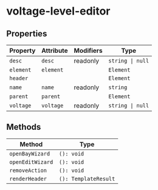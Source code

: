 # voltage-level-editor

## Properties

| Property  | Attribute | Modifiers | Type             |
|-----------|-----------|-----------|------------------|
| `desc`    | `desc`    | readonly  | `string \| null` |
| `element` | `element` |           | `Element`        |
| `header`  |           |           | `Element`        |
| `name`    | `name`    | readonly  | `string`         |
| `parent`  | `parent`  |           | `Element`        |
| `voltage` | `voltage` | readonly  | `string \| null` |

## Methods

| Method           | Type                 |
|------------------|----------------------|
| `openBayWizard`  | `(): void`           |
| `openEditWizard` | `(): void`           |
| `removeAction`   | `(): void`           |
| `renderHeader`   | `(): TemplateResult` |
